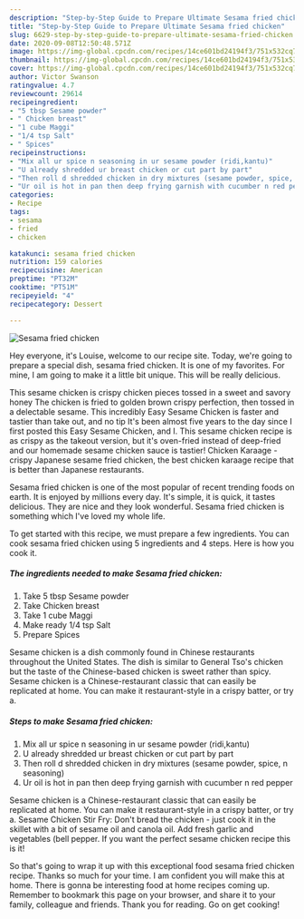 ```yaml
---
description: "Step-by-Step Guide to Prepare Ultimate Sesama fried chicken"
title: "Step-by-Step Guide to Prepare Ultimate Sesama fried chicken"
slug: 6629-step-by-step-guide-to-prepare-ultimate-sesama-fried-chicken
date: 2020-09-08T12:50:48.571Z
image: https://img-global.cpcdn.com/recipes/14ce601bd24194f3/751x532cq70/sesama-fried-chicken-recipe-main-photo.jpg
thumbnail: https://img-global.cpcdn.com/recipes/14ce601bd24194f3/751x532cq70/sesama-fried-chicken-recipe-main-photo.jpg
cover: https://img-global.cpcdn.com/recipes/14ce601bd24194f3/751x532cq70/sesama-fried-chicken-recipe-main-photo.jpg
author: Victor Swanson
ratingvalue: 4.7
reviewcount: 29614
recipeingredient:
- "5 tbsp Sesame powder"
- " Chicken breast"
- "1 cube Maggi"
- "1/4 tsp Salt"
- " Spices"
recipeinstructions:
- "Mix all ur spice n seasoning in ur sesame powder (ridi,kantu)"
- "U already shredded ur breast chicken or cut part by part"
- "Then roll d shredded chicken in dry mixtures (sesame powder, spice, n seasoning)"
- "Ur oil is hot in pan then deep frying garnish with cucumber n red pepper"
categories:
- Recipe
tags:
- sesama
- fried
- chicken

katakunci: sesama fried chicken 
nutrition: 159 calories
recipecuisine: American
preptime: "PT32M"
cooktime: "PT51M"
recipeyield: "4"
recipecategory: Dessert

---
```



![Sesama fried chicken](https://img-global.cpcdn.com/recipes/14ce601bd24194f3/751x532cq70/sesama-fried-chicken-recipe-main-photo.jpg)

Hey everyone, it's Louise, welcome to our recipe site. Today, we're going to prepare a special dish, sesama fried chicken. It is one of my favorites. For mine, I am going to make it a little bit unique. This will be really delicious.

This sesame chicken is crispy chicken pieces tossed in a sweet and savory honey The chicken is fried to golden brown crispy perfection, then tossed in a delectable sesame. This incredibly Easy Sesame Chicken is faster and tastier than take out, and no tip It&#39;s been almost five years to the day since I first posted this Easy Sesame Chicken, and I. This sesame chicken recipe is as crispy as the takeout version, but it&#39;s oven-fried instead of deep-fried and our homemade sesame chicken sauce is tastier! Chicken Karaage - crispy Japanese sesame fried chicken, the best chicken karaage recipe that is better than Japanese restaurants.

Sesama fried chicken is one of the most popular of recent trending foods on earth. It is enjoyed by millions every day. It's simple, it is quick, it tastes delicious. They are nice and they look wonderful. Sesama fried chicken is something which I've loved my whole life.


To get started with this recipe, we must prepare a few ingredients. You can cook sesama fried chicken using 5 ingredients and 4 steps. Here is how you cook it.

<!--inarticleads1-->

##### The ingredients needed to make Sesama fried chicken:

1. Take 5 tbsp Sesame powder
1. Take  Chicken breast
1. Take 1 cube Maggi
1. Make ready 1/4 tsp Salt
1. Prepare  Spices


Sesame chicken is a dish commonly found in Chinese restaurants throughout the United States. The dish is similar to General Tso&#39;s chicken but the taste of the Chinese-based chicken is sweet rather than spicy. Sesame chicken is a Chinese-restaurant classic that can easily be replicated at home. You can make it restaurant-style in a crispy batter, or try a. 

<!--inarticleads2-->

##### Steps to make Sesama fried chicken:

1. Mix all ur spice n seasoning in ur sesame powder (ridi,kantu)
1. U already shredded ur breast chicken or cut part by part
1. Then roll d shredded chicken in dry mixtures (sesame powder, spice, n seasoning)
1. Ur oil is hot in pan then deep frying garnish with cucumber n red pepper


Sesame chicken is a Chinese-restaurant classic that can easily be replicated at home. You can make it restaurant-style in a crispy batter, or try a. Sesame Chicken Stir Fry: Don&#39;t bread the chicken - just cook it in the skillet with a bit of sesame oil and canola oil. Add fresh garlic and vegetables (bell pepper. If you want the perfect sesame chicken recipe this is it! 

So that's going to wrap it up with this exceptional food sesama fried chicken recipe. Thanks so much for your time. I am confident you will make this at home. There is gonna be interesting food at home recipes coming up. Remember to bookmark this page on your browser, and share it to your family, colleague and friends. Thank you for reading. Go on get cooking!
